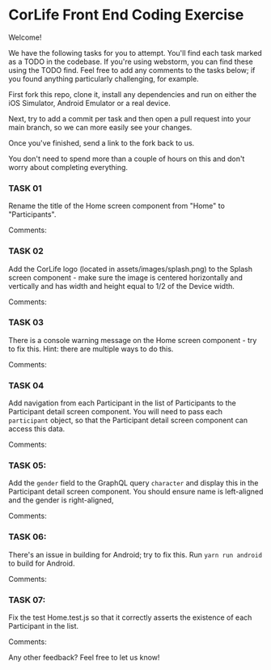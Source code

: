 # CorLife Front End Coding Exercise

Welcome!

We have the following tasks for you to attempt. You'll find each task marked as a TODO in the codebase. If you're using webstorm, you can find these using the TODO find. 
Feel free to add any comments to the tasks below; if you found anything particularly challenging, for example.

First fork this repo, clone it, install any dependencies and run on either the iOS Simulator, Android Emulator or a real device.

Next, try to add a commit per task and then open a pull request into your main branch, so we can more easily see your changes.

Once you've finished, send a link to the fork back to us.

You don't need to spend more than a couple of hours on this and don't worry about completing everything.


### TASK 01
Rename the title of the Home screen component from "Home" to "Participants".

Comments: 

### TASK 02
Add the CorLife logo (located in assets/images/splash.png) to the Splash screen component - make sure the image is centered horizontally and vertically and has width and height equal to 1/2 of the Device width.

Comments:

### TASK 03
There is a console warning message on the Home screen component - try to fix this. Hint: there are multiple ways to do this.

Comments:

### TASK 04
Add navigation from each Participant in the list of Participants to the Participant detail screen component. You will need to pass each `participant` object, so that the Participant detail screen component can access this data.

Comments:

### TASK 05: 

Add the `gender` field to the GraphQL query `character` and display this in the Participant detail screen component. You should ensure name is left-aligned and the gender is right-aligned,

Comments:

### TASK 06: 

There's an issue in building for Android; try to fix this. Run `yarn run android` to build for Android.

Comments:

### TASK 07:

Fix the test Home.test.js so that it correctly asserts the existence of each Participant in the list.

Comments:



Any other feedback? Feel free to let us know!
